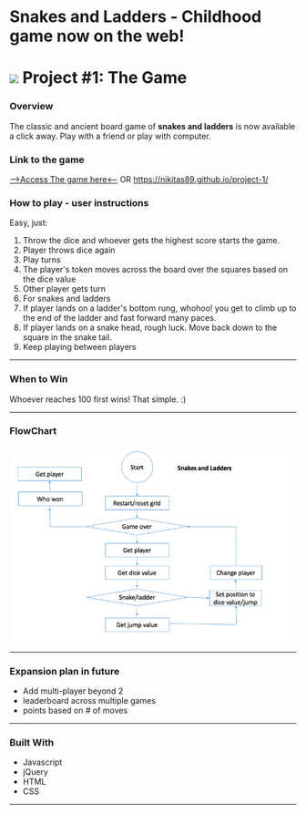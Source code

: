 # Snakes and Ladders - Childhood game now on the web!
<!---
Read Me Contents
-->

# ![](https://ga-dash.s3.amazonaws.com/production/assets/logo-9f88ae6c9c3871690e33280fcf557f33.png) Project #1: The Game

### Overview

The classic and ancient board game of **snakes and ladders** is now available a click away. Play with a friend or play with computer.

### Link to the game
[-->Access The game here<--](https://nikitas89.github.io/project-1/) OR
https://nikitas89.github.io/project-1/

### How to play - user instructions
Easy, just:
1. Throw the dice and whoever gets the highest score starts the game.
2. Player throws dice again
3. Play turns
  1. The player's token moves across the board over the squares based on the dice value
  2. Other player gets turn
4. For snakes and ladders
  1. If  player lands on a ladder's bottom rung, whohoo! you get to climb up to the end of the ladder and fast forward many paces.
  2. If player lands on a snake head, rough luck. Move back down to the square in the snake tail.
5. Keep playing between players


---

### When to Win
Whoever reaches 100 first wins! That simple. :)

---


### FlowChart
![](/assets/images/flow.png)  

---

### Expansion plan in future
* Add multi-player beyond 2
* leaderboard across multiple games
* points based on # of moves


---
### Built With

* Javascript
* jQuery
* HTML
* CSS

---
